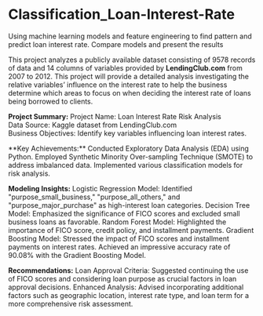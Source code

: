 # Classification_Loan-Interest-Rate
Using machine learning models and feature engineering to find pattern and  predict loan interest rate. Compare models and present the results 

This project analyzes a publicly available dataset consisting of 9578 records of data and 14 columns of variables provided by **LendingClub.com** from 2007 to 2012. This project will provide a detailed analysis investigating the relative variables’ influence on the interest rate to help the business determine which areas to focus on when deciding the interest rate of loans being borrowed to clients.

**Project Summary:**
Project Name: Loan Interest Rate Risk Analysis<br>
Data Source: Kaggle dataset from LendingClub.com<br>
Business Objectives: Identify key variables influencing loan interest rates.<br>
<p>
**Key Achievements:**
Conducted Exploratory Data Analysis (EDA) using Python.
Employed Synthetic Minority Over-sampling Technique (SMOTE) to address imbalanced data.
Implemented various classification models for risk analysis.

**Modeling Insights:**
Logistic Regression Model: Identified "purpose_small_business," "purpose_all_others," and "purpose_major_purchase" as high-interest loan categories.
Decision Tree Model: Emphasized the significance of FICO scores and excluded small business loans as favorable.
Random Forest Model: Highlighted the importance of FICO score, credit policy, and installment payments.
Gradient Boosting Model: Stressed the impact of FICO scores and installment payments on interest rates.
Achieved an impressive accuracy rate of 90.08% with the Gradient Boosting Model.

**Recommendations:**
Loan Approval Criteria: Suggested continuing the use of FICO scores and considering loan purpose as crucial factors in loan approval decisions.
Enhanced Analysis: Advised incorporating additional factors such as geographic location, interest rate type, and loan term for a more comprehensive risk assessment.

